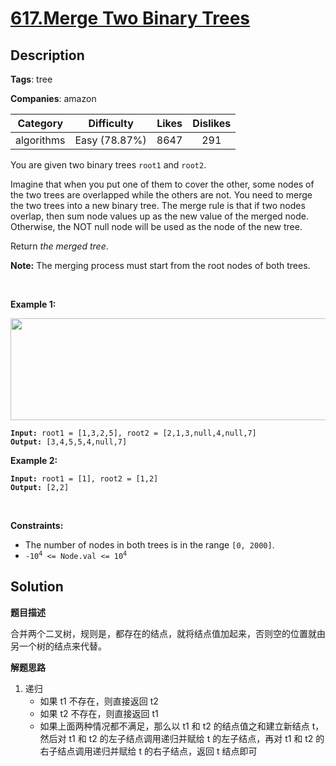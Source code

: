 # [617.Merge Two Binary Trees](https://leetcode.com/problems/merge-two-binary-trees/description/)

## Description

**Tags**: tree

**Companies**: amazon

| Category | Difficulty | Likes | Dislikes |
| :------: | :--------: | :---: | :------: |
| algorithms | Easy (78.87%) | 8647 | 291 |

<p>You are given two binary trees <code>root1</code> and <code>root2</code>.</p>
<p>Imagine that when you put one of them to cover the other, some nodes of the two trees are overlapped while the others are not. You need to merge the two trees into a new binary tree. The merge rule is that if two nodes overlap, then sum node values up as the new value of the merged node. Otherwise, the NOT null node will be used as the node of the new tree.</p>
<p>Return <em>the merged tree</em>.</p>
<p><strong>Note:</strong> The merging process must start from the root nodes of both trees.</p>
<p>&nbsp;</p>
<p><strong class="example">Example 1:</strong></p>
<img alt="" src="https://assets.leetcode.com/uploads/2021/02/05/merge.jpg" style="width: 600px; height: 163px;" />
<pre><code><strong>Input:</strong> root1 = [1,3,2,5], root2 = [2,1,3,null,4,null,7]
<strong>Output:</strong> [3,4,5,5,4,null,7]</code></pre>
<p><strong class="example">Example 2:</strong></p>
<pre><code><strong>Input:</strong> root1 = [1], root2 = [1,2]
<strong>Output:</strong> [2,2]</code></pre>
<p>&nbsp;</p>
<p><strong>Constraints:</strong></p>
<ul>
  <li>The number of nodes in both trees is in the range <code>[0, 2000]</code>.</li>
  <li><code>-10<sup>4</sup> &lt;= Node.val &lt;= 10<sup>4</sup></code></li>
</ul>

## Solution

**题目描述**

合并两个二叉树，规则是，都存在的结点，就将结点值加起来，否则空的位置就由另一个树的结点来代替。

**解题思路**

1. 递归
   - 如果 t1 不存在，则直接返回 t2
   - 如果 t2 不存在，则直接返回 t1
   - 如果上面两种情况都不满足，那么以 t1 和 t2 的结点值之和建立新结点 t，然后对 t1 和 t2 的左子结点调用递归并赋给 t 的左子结点，再对 t1 和 t2 的右子结点调用递归并赋给 t 的右子结点，返回 t 结点即可

